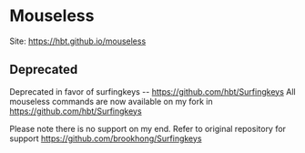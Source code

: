 # Mouseless

Site: https://hbt.github.io/mouseless

## Deprecated

Deprecated in favor of surfingkeys -- https://github.com/hbt/Surfingkeys
All mouseless commands are now available on my fork in https://github.com/hbt/Surfingkeys

Please note there is no support on my end. Refer to original repository for support https://github.com/brookhong/Surfingkeys

